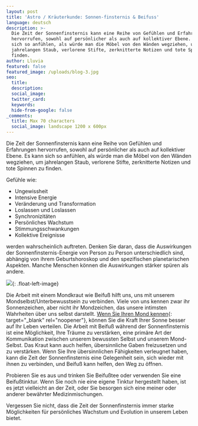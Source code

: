 ```yaml
---
layout: post
title: 'Astro / Kräuterkunde: Sonnen-finsternis & Beifuss'
language: deutsch
description: >-
  Die Zeit der Sonnenfinsternis kann eine Reihe von Gefühlen und Erfahrungen
  hervorrufen, sowohl auf persönlicher als auch auf kollektiver Ebene. Es kann
  sich so anfühlen, als würde man die Möbel von den Wänden wegziehen, um
  jahrelangen Staub, verlorene Stifte, zerknitterte Notizen und tote Spinnen zu
  finden. 
author: Lluvia
featured: false
featured_image: /uploads/blog-3.jpg
seo:
  title:
  description:
  social_image:
  twitter_card:
  keywords:
  hide-from-google: false
_comments:
  title: Max 70 characters
  social_image: landscape 1200 x 600px
---
```

Die Zeit der Sonnenfinsternis kann eine Reihe von Gefühlen und Erfahrungen hervorrufen, sowohl auf persönlicher als auch auf kollektiver Ebene. Es kann sich so anfühlen, als würde man die Möbel von den Wänden wegziehen, um jahrelangen Staub, verlorene Stifte, zerknitterte Notizen und tote Spinnen zu finden.&nbsp;

Gefühle wie:

* Ungewissheit
* Intensive Energie
* Veränderung und Transformation
* Loslassen und Loslassen
* Synchronizitäten&nbsp;
* Persönliches Wachstum
* Stimmungsschwankungen
* Kollektive Ereignisse&nbsp;

werden wahrscheinlich auftreten. Denken Sie daran, dass die Auswirkungen der Sonnenfinsternis-Energie von Person zu Person unterschiedlich sind, abhängig von ihrem Geburtshoroskop und den spezifischen planetarischen Aspekten. Manche Menschen können die Auswirkungen stärker spüren als andere.&nbsp;

![](/uploads/blog-3.jpg){: .float-left-image}

Die Arbeit mit einem Mondkraut wie Beifuß hilft uns, uns mit unserem Mondselbst/Unterbewusstsein zu verbinden. Viele von uns kennen zwar ihr Sonnenzeichen, aber nicht ihr Mondzeichen, das unsere intimsten Wahrheiten über uns selbst darstellt. [Wenn Sie Ihren Mond kennen](https://www.wortsandcunning.com/lunar-apothecary){: target="_blank" rel="noopener"}, können Sie die Kraft Ihrer Sonne besser auf Ihr Leben verteilen. Die Arbeit mit Beifuß während der Sonnenfinsternis ist eine Möglichkeit, Ihre Träume zu verstärken, eine primäre Art der Kommunikation zwischen unserem bewussten Selbst und unserem Mond-Selbst. Das Kraut kann auch helfen, übersinnliche Gaben freizusetzen und zu verstärken. Wenn Sie Ihre übersinnlichen Fähigkeiten verleugnet haben, kann die Zeit der Sonnenfinsternis eine Gelegenheit sein, sich wieder mit ihnen zu verbinden, und Beifuß kann helfen, den Weg zu öffnen.

Probieren Sie es aus und trinken Sie Beifußtee oder verwenden Sie eine Beifußtinktur. Wenn Sie noch nie eine eigene Tinktur hergestellt haben, ist es jetzt vielleicht an der Zeit, oder Sie besorgen sich eine meiner oder anderer bewährter Medizinmischungen.

Vergessen Sie nicht, dass die Zeit der Sonnenfinsternis immer starke Möglichkeiten für persönliches Wachstum und Evolution in unserem Leben bietet.&nbsp;
